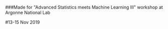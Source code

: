 ###Made for "Advanced Statistics meets Machine Learning III" workshop at Argonne National Lab

#13-15 Nov 2019
